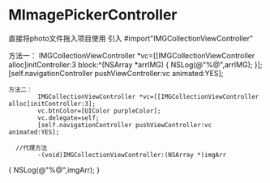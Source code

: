 # MImagePickerController
直接将photo文件拖入项目使用
引入 #import"IMGCollectionViewController"
   
   方法一：
           IMGCollectionViewController *vc=[[IMGCollectionViewController alloc]initController:3 block:^(NSArray *arrIMG) {
                NSLog(@"%@",arrIMG);
            }];
             [self.navigationController pushViewController:vc animated:YES];
            
    方法二：
            IMGCollectionViewController *vc=[[IMGCollectionViewController alloc]initController:3];
            vc.btnColor=[UIColor purpleColor];
            vc.delegate=self;
            [self.navigationController pushViewController:vc animated:YES];
            
      //代理方法
            -(void)IMGCollectionViewController:(NSArray *)imgArr
{
    NSLog(@"%@",imgArr);
}
        
